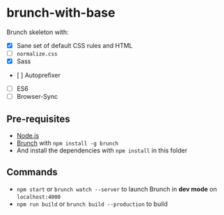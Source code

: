 # brunch-with-base

Brunch skeleton with:

- [x] Sane set of default CSS rules and HTML
- [ ] `normalize.css`
- [x] Sass
- [ ] Autoprefixer
- [ ] ES6
- [ ] Browser-Sync

## Pre-requisites

- [Node.js](http://nodejs.org/)
- [Brunch](http://brunch.io/) with `npm install -g brunch`
- And install the dependencies with `npm install` in this folder

## Commands

- `npm start` or `brunch watch --server` to launch Brunch in **dev mode** on `localhost:4000`
- `npm run build` or `brunch build --production` to build
